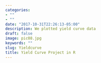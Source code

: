 ```yaml
---
categories:
- ""
- ""
date: "2017-10-31T22:26:13-05:00"
description: We plotted yield curve data
draft: false
image: pic08.jpg
keywords: ""
slug: Yieldcurve
title: Yield Curve Project in R
---
```

